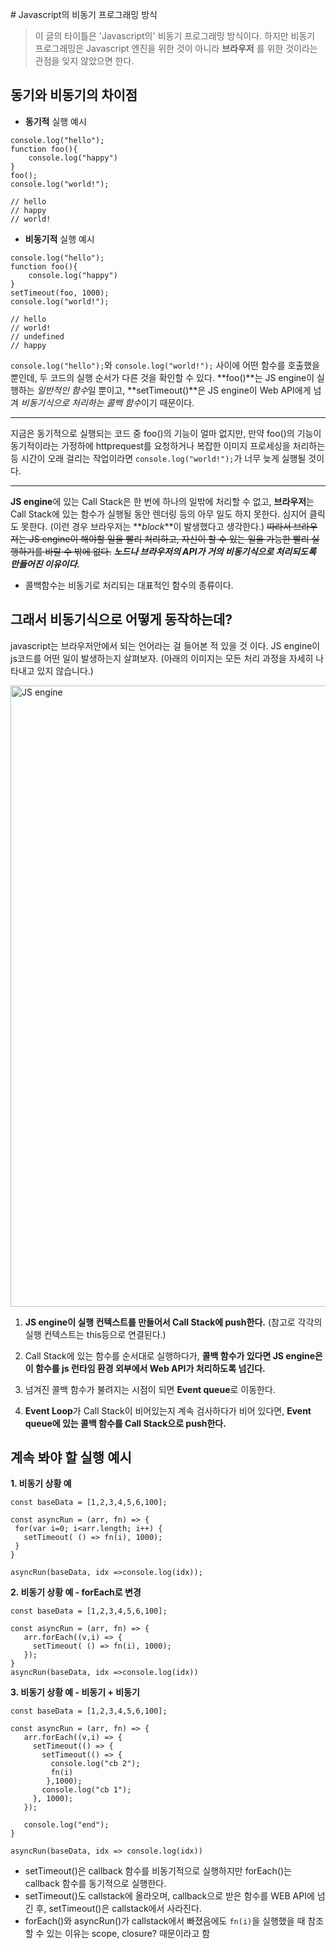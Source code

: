 # Javascript의 비동기 프로그래밍 방식

> 이 글의 타이틀은 'Javascript의' 비동기 프로그래밍 방식이다. 하지만 비동기 프로그래밍은 Javascript 엔진을 위한 것이 아니라 **브라우저** 를 위한 것이라는 관점을 잊지 않았으면 한다.

## 동기와 비동기의 차이점

- **동기적** 실행 예시

```
console.log("hello");
function foo(){
    console.log("happy")
}
foo();
console.log("world!");

// hello
// happy
// world!
```

- **비동기적** 실행 예시

```
console.log("hello");
function foo(){
    console.log("happy")
}
setTimeout(foo, 1000);
console.log("world!");

// hello
// world!
// undefined
// happy
```

`console.log("hello");`와 `console.log("world!");` 사이에 어떤 함수를 호출했을 뿐인데, 두 코드의 실행 순서가 다른 것을 확인할 수 있다. **foo()**는 JS engine이 실행하는 *일반적인 함수*일 뿐이고, **setTimeout()**은 JS engine이 Web API에게 넘겨 *비동기식으로 처리하는 콜백 함수*이기 때문이다.

---

지금은 동기적으로 실행되는 코드 중 foo()의 기능이 얼마 없지만, 만약 foo()의 기능이 동기적이라는 가정하에 httprequest를 요청하거나 복잡한 이미지 프로세싱을 처리하는등 시간이 오래 걸리는 작업이라면 `console.log("world!");`가 너무 늦게 실행될 것이다.

---

**JS engine**에 있는 Call Stack은 한 번에 하나의 일밖에 처리할 수 없고, **브라우저**는 Call Stack에 있는 함수가 실행될 동안 렌더링 등의 아무 일도 하지 못한다. 심지어 클릭도 못한다. (이런 경우 브라우저는 **_block_**이 발생했다고 생각한다.) ~~따라서 브라우저는 JS engine이 해야할 일을 빨리 처리하고, 자신이 할 수 있는 일을 가능한 빨리 실행하기를 바랄 수 밖에 없다.~~ **_노드나 브라우저의 API가 거의 비동기식으로 처리되도록 만들어진 이유이다._**

- 콜백함수는 비동기로 처리되는 대표적인 함수의 종류이다.

## 그래서 비동기식으로 어떻게 동작하는데?

javascript는 브라우저안에서 되는 언어라는 걸 들어본 적 있을 것 이다. JS engine이 js코드를 어떤 일이 발생하는지 살펴보자. (아래의 이미지는 모든 처리 과정을 자세히 나타내고 있지 않습니다.)

<img width="994" alt="JS engine" src="https://user-images.githubusercontent.com/18614517/56194008-f1bde800-606c-11e9-836d-0f0e06ff2cc1.png">

1. **JS engine이 실행 컨텍스트를 만들어서 Call Stack에 push한다.**
   (참고로 각각의 실행 컨텍스트는 this등으로 연결된다.)

2. Call Stack에 있는 함수를 순서대로 실행하다가, **콜백 함수가 있다면 JS engine은 이 함수를 js 런타임 환경 외부에서 Web API가 처리하도록 넘긴다.**

3. 넘겨진 콜백 함수가 불려지는 시점이 되면 **Event queue**로 이동한다.

4. **Event Loop**가 Call Stack이 비어있는지 계속 검사하다가 비어 있다면, **Event queue에 있는 콜백 함수를 Call Stack으로 push한다.**

## 계속 봐야 할 실행 예시

**1. 비동기 상황 예**

```
const baseData = [1,2,3,4,5,6,100];

const asyncRun = (arr, fn) => {
 for(var i=0; i<arr.length; i++) {
   setTimeout( () => fn(i), 1000);
 }
}

asyncRun(baseData, idx =>console.log(idx));
```

**2. 비동기 상황 예 - forEach로 변경**

```
const baseData = [1,2,3,4,5,6,100];

const asyncRun = (arr, fn) => {
   arr.forEach((v,i) => {
     setTimeout( () => fn(i), 1000);
   });
}
asyncRun(baseData, idx =>console.log(idx))
```

**3. 비동기 상황 예 - 비동기 + 비동기**

```
const baseData = [1,2,3,4,5,6,100];

const asyncRun = (arr, fn) => {
   arr.forEach((v,i) => {
     setTimeout(() => {
       setTimeout(() => {
         console.log("cb 2");
         fn(i)
        },1000);
       console.log("cb 1");
     }, 1000);
   });

   console.log("end");
}

asyncRun(baseData, idx => console.log(idx))
```

- setTimeout()은 callback 함수를 비동기적으로 실행하지만 forEach()는 callback 함수를 동기적으로 실행한다.
- setTimeout()도 callstack에 올라오며, callback으로 받은 함수를 WEB API에 넘긴 후, setTimeout()은 callstack에서 사라진다.
- forEach()와 asyncRun()가 callstack에서 빠졌음에도 `fn(i)`을 실행했을 때 참조할 수 있는 이유는 scope, closure? 때문이라고 함
